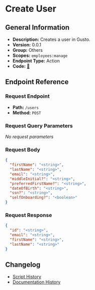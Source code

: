 # Create User

## General Information

- **Description:** Creates a user in Gusto.
- **Version:** 0.0.1
- **Group:** Others
- **Scopes:** `employees:manage`
- **Endpoint Type:** Action
- **Code:** [🔗](https://github.com/NangoHQ/integration-templates/tree/main/integrations/gusto-demo/actions/create-user.ts)


## Endpoint Reference

### Request Endpoint

- **Path:** `/users`
- **Method:** `POST`

### Request Query Parameters

_No request parameters_

### Request Body

```json
{
  "firstName": "<string>",
  "lastName": "<string>",
  "email": "<string>",
  "middleInitial?": "<string>",
  "preferredFirstName?": "<string>",
  "dateOfBirth": "<string>",
  "ssn?": "<string>",
  "selfOnboarding?": "<boolean>"
}
```

### Request Response

```json
{
  "id": "<string>",
  "email": "<string>",
  "firstName": "<string>",
  "lastName": "<string>"
}
```

## Changelog

- [Script History](https://github.com/NangoHQ/integration-templates/commits/main/integrations/gusto-demo/actions/create-user.ts)
- [Documentation History](https://github.com/NangoHQ/integration-templates/commits/main/integrations/gusto-demo/actions/create-user.md)

<!-- END  GENERATED CONTENT -->

